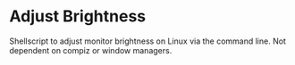 # Adjust Brightness

Shellscript to adjust monitor brightness on Linux via the command line.
Not dependent on compiz or window managers.
